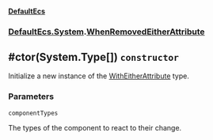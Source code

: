 #### [DefaultEcs](./DefaultEcs.md 'DefaultEcs')
### [DefaultEcs.System](./DefaultEcs.md#DefaultEcs-System 'DefaultEcs.System').[WhenRemovedEitherAttribute](./DefaultEcs-System-WhenRemovedEitherAttribute.md 'DefaultEcs.System.WhenRemovedEitherAttribute')
## #ctor(System.Type[]) `constructor`
Initialize a new instance of the [WithEitherAttribute](./DefaultEcs-System-WithEitherAttribute.md 'DefaultEcs.System.WithEitherAttribute') type.
### Parameters

<a name='DefaultEcs-System-WhenRemovedEitherAttribute--ctor(System-Type--)-componentTypes'></a>
`componentTypes`

The types of the component to react to their change.

